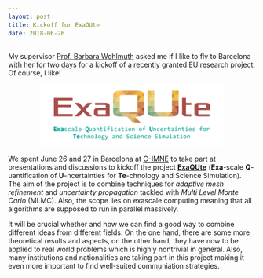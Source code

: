 ```yaml
---
layout: post
title: Kickoff for ExaQUte
date: 2018-06-26
---
```

My supervisor [Prof. Barbara Wohlmuth](link) asked me if I like to fly to Barcelona with her for two days for a kickoff of a recently granted EU research project. Of course, I like!

<center>
	<img src="/assets/images/logo-exaqute.png" alt="Logo ExaQUte" width="75%" />
</center>

We spent June 26 and 27 in Barcelona at [C-IMNE](https://www.cimne.com/) to take part at presentations and discussions to kickoff the project [__ExaQUte__](https://www.exaqute.eu) (__Exa__-scale __Q__-uantification of __U__-ncertainties for __Te__-chnology and Science Simulation).
The aim of the project is to combine techniques for _adaptive mesh refinement_ and _uncertainty propagation_ tackled with _Multi Level Monte Carlo_ (MLMC).
Also, the scope lies on exascale computing meaning that all algorithms are supposed to run in parallel massively.

It will be crucial whether and how we can find a good way to combine different ideas from different fields.
On the one hand, there are some more theoretical results and aspects, on the other hand, they have now to be applied to real world problems which is highly nontrivial in general.
Also, many institutions and nationalities are taking part in this project making it even more important to find well-suited communiation strategies.

